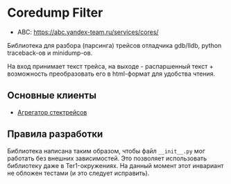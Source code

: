 # Coredump Filter

- ABC: https://abc.yandex-team.ru/services/cores/

Библиотека для разбора (парсинга) трейсов отладчика gdb/lldb, python traceback-ов и minidump-ов.

На вход принимает текст трейса, на выходе - распаршенный текст + возможность преобразовать
его в html-формат для удобства чтения.


## Основные клиенты
- [Агрегатор стектрейсов](https://wiki.yandex-team.ru/cores-aggregation)


## Правила разработки

Библиотека написана таким образом, чтобы файл `__init__.py` мог работать
без внешних зависимостей. Это позволяет использовать библиотеку даже в Ter1-окружениях.
На данный момент этот инвариант не обложен тестами (и это следует исправить).
